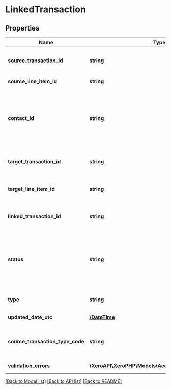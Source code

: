 # LinkedTransaction

## Properties
Name | Type | Description | Notes
------------ | ------------- | ------------- | -------------
**source_transaction_id** | **string** | Filter by the SourceTransactionID. Get all the linked transactions created from a particular ACCPAY invoice | [optional] 
**source_line_item_id** | **string** | The line item identifier from the source transaction. | [optional] 
**contact_id** | **string** | Filter by the combination of ContactID and Status. Get all the linked transactions that have been assigned to a particular customer and have a particular status e.g. GET /LinkedTransactions?ContactID&#x3D;4bb34b03-3378-4bb2-a0ed-6345abf3224e&amp;Status&#x3D;APPROVED. | [optional] 
**target_transaction_id** | **string** | Filter by the TargetTransactionID. Get all the linked transactions  allocated to a particular ACCREC invoice | [optional] 
**target_line_item_id** | **string** | The line item identifier from the target transaction. It is possible  to link multiple billable expenses to the same TargetLineItemID. | [optional] 
**linked_transaction_id** | **string** | The Xero identifier for an Linked Transaction e.g./LinkedTransactions/297c2dc5-cc47-4afd-8ec8-74990b8761e9 | [optional] 
**status** | **string** | Filter by the combination of ContactID and Status. Get all the linked transactions that have been assigned to a particular customer and have a particular status e.g. GET /LinkedTransactions?ContactID&#x3D;4bb34b03-3378-4bb2-a0ed-6345abf3224e&amp;Status&#x3D;APPROVED. | [optional] 
**type** | **string** | This will always be BILLABLEEXPENSE. More types may be added in future. | [optional] 
**updated_date_utc** | [**\DateTime**](\DateTime.md) | The last modified date in UTC format | [optional] 
**source_transaction_type_code** | **string** | The Type of the source tranasction. This will be ACCPAY if the linked transaction was created from an invoice and SPEND if it was created from a bank transaction. | [optional] 
**validation_errors** | [**\XeroAPI\XeroPHP\Models\Accounting\ValidationError[]**](ValidationError.md) | Displays array of validation error messages from the API | [optional] 

[[Back to Model list]](../README.md#documentation-for-models) [[Back to API list]](../README.md#documentation-for-api-endpoints) [[Back to README]](../README.md)


